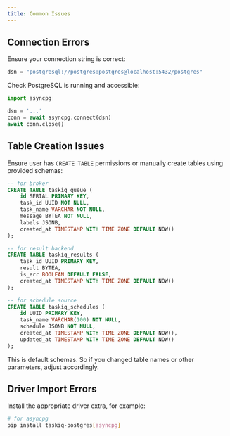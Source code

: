 ```yaml
---
title: Common Issues
---
```


## Connection Errors

Ensure your connection string is correct:

  ```python
  dsn = "postgresql://postgres:postgres@localhost:5432/postgres"
  ```

Check PostgreSQL is running and accessible:

  ```python
  import asyncpg

  dsn = '...'
  conn = await asyncpg.connect(dsn)
  await conn.close()
  ```

## Table Creation Issues


Ensure user has `CREATE TABLE` permissions or manually create tables using provided schemas:

```sql
-- for broker
CREATE TABLE taskiq_queue (
    id SERIAL PRIMARY KEY,
    task_id UUID NOT NULL,
    task_name VARCHAR NOT NULL,
    message BYTEA NOT NULL,
    labels JSONB,
    created_at TIMESTAMP WITH TIME ZONE DEFAULT NOW()
);

-- for result backend
CREATE TABLE taskiq_results (
    task_id UUID PRIMARY KEY,
    result BYTEA,
    is_err BOOLEAN DEFAULT FALSE,
    created_at TIMESTAMP WITH TIME ZONE DEFAULT NOW()
);

-- for schedule source
CREATE TABLE taskiq_schedules (
    id UUID PRIMARY KEY,
    task_name VARCHAR(100) NOT NULL,
    schedule JSONB NOT NULL,
    created_at TIMESTAMP WITH TIME ZONE DEFAULT NOW(),
    updated_at TIMESTAMP WITH TIME ZONE DEFAULT NOW()
);
```

This is default schemas. So if you changed table names or other parameters, adjust accordingly.

## Driver Import Errors

Install the appropriate driver extra, for example:

```bash
# for asyncpg
pip install taskiq-postgres[asyncpg]
```
